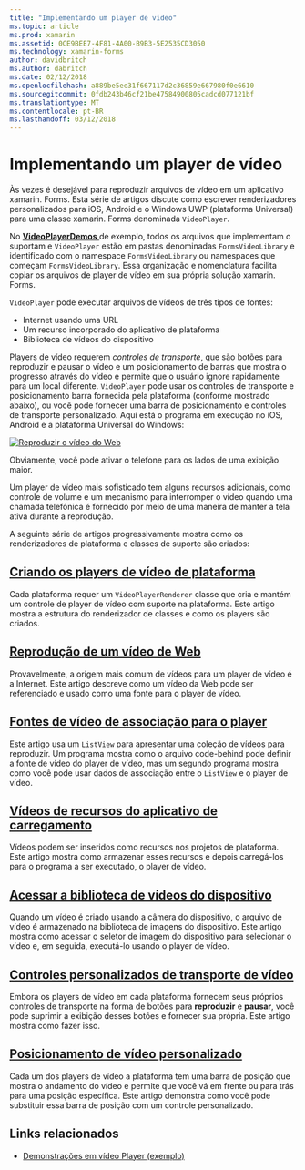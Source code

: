 ```yaml
---
title: "Implementando um player de vídeo"
ms.topic: article
ms.prod: xamarin
ms.assetid: 0CE9BEE7-4F81-4A00-B9B3-5E2535CD3050
ms.technology: xamarin-forms
author: davidbritch
ms.author: dabritch
ms.date: 02/12/2018
ms.openlocfilehash: a889be5ee31f667117d2c36859e667980f0e6610
ms.sourcegitcommit: 0fdb243b46cf21be47584900805cadcd077121bf
ms.translationtype: MT
ms.contentlocale: pt-BR
ms.lasthandoff: 03/12/2018
---
```

# <a name="implementing-a-video-player"></a>Implementando um player de vídeo

Às vezes é desejável para reproduzir arquivos de vídeo em um aplicativo xamarin. Forms. Esta série de artigos discute como escrever renderizadores personalizados para iOS, Android e o Windows UWP (plataforma Universal) para uma classe xamarin. Forms denominada `VideoPlayer`.

No [ **VideoPlayerDemos** ](https://developer.xamarin.com/samples/xamarin-forms/customrenderers/VideoPlayerDemos/) de exemplo, todos os arquivos que implementam o suportam e `VideoPlayer` estão em pastas denominadas `FormsVideoLibrary` e identificado com o namespace `FormsVideoLibrary` ou namespaces que começam `FormsVideoLibrary`. Essa organização e nomenclatura facilita copiar os arquivos de player de vídeo em sua própria solução xamarin. Forms.

`VideoPlayer` pode executar arquivos de vídeos de três tipos de fontes:

- Internet usando uma URL
- Um recurso incorporado do aplicativo de plataforma
- Biblioteca de vídeos do dispositivo

Players de vídeo requerem *controles de transporte*, que são botões para reproduzir e pausar o vídeo e um posicionamento de barras que mostra o progresso através do vídeo e permite que o usuário ignore rapidamente para um local diferente. `VideoPlayer` pode usar os controles de transporte e posicionamento barra fornecida pela plataforma (conforme mostrado abaixo), ou você pode fornecer uma barra de posicionamento e controles de transporte personalizado. Aqui está o programa em execução no iOS, Android e a plataforma Universal do Windows:

[![Reproduzir o vídeo do Web](web-videos-images/playwebvideo-small.png "reproduzir o vídeo do Web")](web-videos-images/playwebvideo-large.png#lightbox "reproduzir o vídeo de Web")

Obviamente, você pode ativar o telefone para os lados de uma exibição maior.

Um player de vídeo mais sofisticado tem alguns recursos adicionais, como controle de volume e um mecanismo para interromper o vídeo quando uma chamada telefônica é fornecido por meio de uma maneira de manter a tela ativa durante a reprodução.

A seguinte série de artigos progressivamente mostra como os renderizadores de plataforma e classes de suporte são criados:

## <a name="creating-the-platform-video-playersplayer-creationmd"></a>[Criando os players de vídeo de plataforma](player-creation.md)

Cada plataforma requer um `VideoPlayerRenderer` classe que cria e mantém um controle de player de vídeo com suporte na plataforma. Este artigo mostra a estrutura do renderizador de classes e como os players são criados.

## <a name="playing-a-web-videoweb-videosmd"></a>[Reprodução de um vídeo de Web](web-videos.md)

Provavelmente, a origem mais comum de vídeos para um player de vídeo é a Internet. Este artigo descreve como um vídeo da Web pode ser referenciado e usado como uma fonte para o player de vídeo.

## <a name="binding-video-sources-to-the-playersource-bindingsmd"></a>[Fontes de vídeo de associação para o player](source-bindings.md)

Este artigo usa um `ListView` para apresentar uma coleção de vídeos para reproduzir. Um programa mostra como o arquivo code-behind pode definir a fonte de vídeo do player de vídeo, mas um segundo programa mostra como você pode usar dados de associação entre o `ListView` e o player de vídeo.

## <a name="loading-application-resource-videosloading-resourcesmd"></a>[Vídeos de recursos do aplicativo de carregamento](loading-resources.md)

Vídeos podem ser inseridos como recursos nos projetos de plataforma. Este artigo mostra como armazenar esses recursos e depois carregá-los para o programa a ser executado, o player de vídeo.

## <a name="accessing-the-devices-video-libraryaccessing-librarymd"></a>[Acessar a biblioteca de vídeos do dispositivo](accessing-library.md)

Quando um vídeo é criado usando a câmera do dispositivo, o arquivo de vídeo é armazenado na biblioteca de imagens do dispositivo. Este artigo mostra como acessar o seletor de imagem do dispositivo para selecionar o vídeo e, em seguida, executá-lo usando o player de vídeo.

## <a name="custom-video-transport-controlscustom-transportmd"></a>[Controles personalizados de transporte de vídeo](custom-transport.md)

Embora os players de vídeo em cada plataforma fornecem seus próprios controles de transporte na forma de botões para **reproduzir** e **pausar**, você pode suprimir a exibição desses botões e fornecer sua própria. Este artigo mostra como fazer isso.

## <a name="custom-video-positioningcustom-positioningmd"></a>[Posicionamento de vídeo personalizado](custom-positioning.md)

Cada um dos players de vídeo a plataforma tem uma barra de posição que mostra o andamento do vídeo e permite que você vá em frente ou para trás para uma posição específica. Este artigo demonstra como você pode substituir essa barra de posição com um controle personalizado.





## <a name="related-links"></a>Links relacionados

- [Demonstrações em vídeo Player (exemplo)](https://developer.xamarin.com/samples/xamarin-forms/customrenderers/VideoPlayerDemos/)
